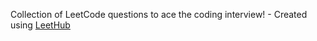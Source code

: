 
Collection of LeetCode questions to ace the coding interview! - Created using [LeetHub](https://github.com/QasimWani/LeetHub)
